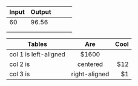 | Input | Output |   |   |   |
|-------|--------|---|---|---|
| 60    | 96.56  |   |   |   |
|       |        |   |   |   |
|       |        |   |   |   |

| Tables   |      Are      |  Cool |
|----------|:-------------:|------:|
| col 1 is   left-aligned | $1600 |
| col 2 is |    centered   |   $12 |
| col 3 is | right-aligned |    $1 |